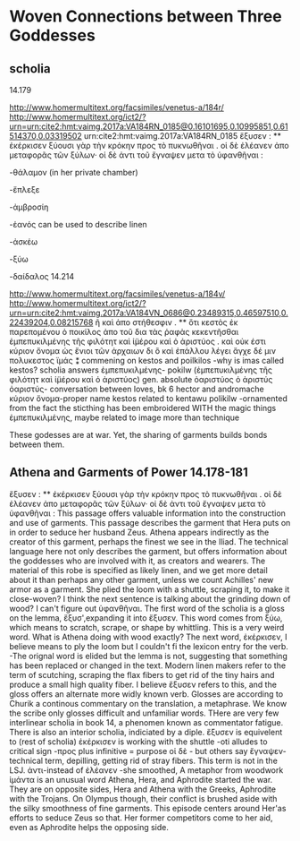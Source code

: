 # Woven Connections between Three Goddesses
## scholia
14.179

http://www.homermultitext.org/facsimiles/venetus-a/184r/ http://www.homermultitext.org/ict2/?urn=urn:cite2:hmt:vaimg.2017a:VA184RN_0185@0.16101695,0.10995851,0.61514370,0.03319502 urn:cite2:hmt:vaimg.2017a:VA184RN_0185 ἔξυσεν : ** ἐκέρκισεν ξύουσι γὰρ τὴν κρόκην προς τὸ πυκνωθῆναι . οἱ δὲ ἐλέανεν ἀπο μεταφορᾶς τῶν ξύλων· οἱ δὲ ἀντι τοῦ ἔγναψεν μετα τὸ ὑφανθῆναι :

-θάλαμον (in her private chamber)

-ἔπλεξε

-ἀμβροσίη

-ἑανός can be used to describe linen

-ἀσκέω

-ξύω

-δαίδαλος
14.214

http://www.homermultitext.org/facsimiles/venetus-a/184v/ http://www.homermultitext.org/ict2/?urn=urn:cite2:hmt:vaimg.2017a:VA184VN_0686@0.23489315,0.46597510,0.22439204,0.08215768 ῆ καὶ ἀπο στήθεσφιν . ** ὅτι κεστὸς ἐκ παρεπομένου ὁ ποικίλος ἀπο τοῦ δια τὰς ῥαφὰς κεκεντῆσθαι ἐμπεπυκιλμένης τῆς φιλότητ καὶ ἱ̈μέρου καὶ ὁ ἀριστύος . καὶ οὐκ έστι κύριον ὄνομα ὡς ἔνιοι τῶν ἀρχαιων δι ὃ καὶ ἐπάλλου λέγει ἄγχε δέ μιν πολυκεστος ϊμάς ⁑
commening on kestos and poilkilos
-why is imas called kestos? scholia answers
ἐμπεπυκιλμένης- pokilw
(ἐμπεπυκιλμένης τῆς φιλότητ καὶ ἱ̈μέρου καὶ ὁ ἀριστύος) gen. absolute
ὀαριστύος
ὁ ἀριστύς
ὀαριστύς- conversation between loves, bk 6 hector and andromache
κύριον ὄνομα-proper name
kestos related to kentawu
polikilw -ornamented from the fact the sticthing has been embroidered WITH the magic things ἐμπεπυκιλμένης,
maybe related to image more than technique

These godesses are at war. Yet, the sharing of garments builds bonds between them.
## Athena and Garments of Power 14.178-181

ἔξυσεν : ** ἐκέρκισεν ξύουσι γὰρ τὴν κρόκην προς τὸ πυκνωθῆναι . οἱ δὲ ἐλέανεν ἀπο μεταφορᾶς τῶν ξύλων· οἱ δὲ ἀντι τοῦ ἔγναψεν μετα τὸ ὑφανθῆναι : This passage offers valuable information into the construction and use of garments. This passage describes the garment that Hera puts on in order to seduce her husband Zeus. Athena appears indirectly as the creator of this garment, perhaps the finest we see in the Iliad. The technical language here not only describes the garment, but offers information about the goddesses who are involved with it, as creators and wearers. The material of this robe is specified as likely linen, and we get more detail about it than perhaps any other garment, unless we count Achilles' new armor as a garment. She plied the loom with a shuttle, scraping it, to make it close-woven? I think the next sentence is talking about the grinding down of wood? I can't figure out ὑφανθῆναι. The first word of the scholia is a gloss on the lemma, ἔξυσ',expanding it into ἔξυσεν. This word comes from ξύω, which means to scratch, scrape, or shape by whittling. This is a very weird word. What is Athena doing with wood exactly? The next word, ἐκέρκισεν, I believe means to ply the loom but I couldn't fi the lexicon entry for the verb. -The orignal word is elided but the lemma is not, suggesting that something has been replaced or changed in the text. Modern linen makers refer to the term of scutching, scraping the flax fibers to get rid of the tiny hairs and produce a small high quality fiber. I believe ἔξυσεν refers to this, and the gloss offers an alternate more widly known verb. Glosses are according to Churik a continous commentary on the translation, a metaphrase. We know the scribe only glosses difficult and unfamiliar words. THere are very few interlinear scholia in book 14, a phenomen known as commentator fatigue. There is also an interior scholia, indiciated by a diple. ἔξυσεν is equivelent to (rest of scholia) ἐκέρκισεν is working with the shuttle -oti alludes to critical sign -προς plus infinitive = purpose οἱ δὲ - but others say ἔγναψεν-technical term, depilling, getting rid of stray fibers. This term is not in the LSJ. ἀντι-instead of ἐλέανεν -she smoothed, A metaphor from woodwork
ἱμάντα is an unusual word
Athena, Hera, and Aphrodite started the war. They are on opposite sides, Hera and Athena with the Greeks, Aphrodite with the Trojans. On Olympus though, their conflict is brushed aside with the silky smoothness of fine garments. This episode centers around Her'as efforts to seduce Zeus so that. Her former competitors come to her aid, even as Aphrodite helps the opposing side.
